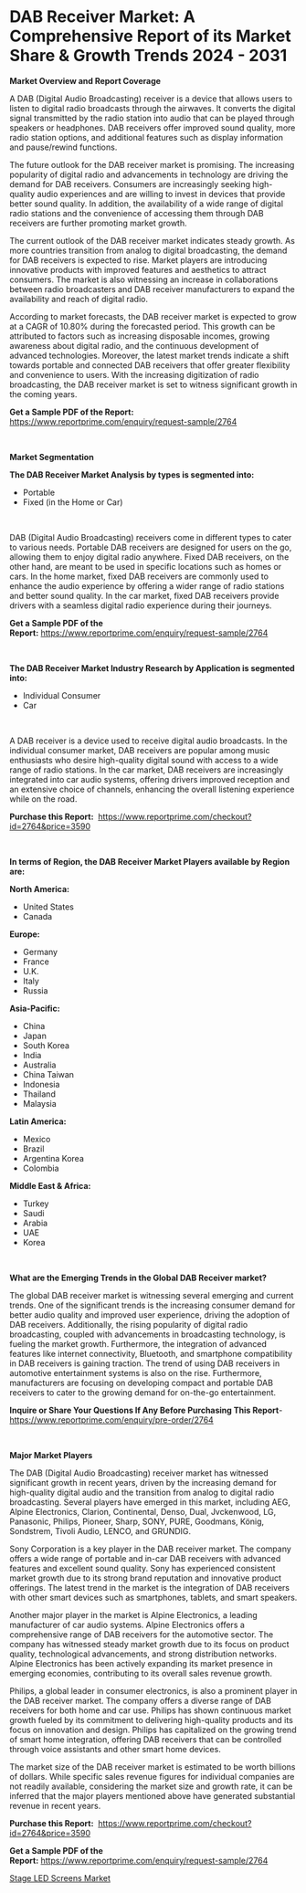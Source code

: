 <p><h1>DAB Receiver Market: A Comprehensive Report of its Market Share & Growth Trends 2024 - 2031</h1></p><p><strong>Market Overview and Report Coverage</strong></p>
<p><p>A DAB (Digital Audio Broadcasting) receiver is a device that allows users to listen to digital radio broadcasts through the airwaves. It converts the digital signal transmitted by the radio station into audio that can be played through speakers or headphones. DAB receivers offer improved sound quality, more radio station options, and additional features such as display information and pause/rewind functions.</p><p>The future outlook for the DAB receiver market is promising. The increasing popularity of digital radio and advancements in technology are driving the demand for DAB receivers. Consumers are increasingly seeking high-quality audio experiences and are willing to invest in devices that provide better sound quality. In addition, the availability of a wide range of digital radio stations and the convenience of accessing them through DAB receivers are further promoting market growth.</p><p>The current outlook of the DAB receiver market indicates steady growth. As more countries transition from analog to digital broadcasting, the demand for DAB receivers is expected to rise. Market players are introducing innovative products with improved features and aesthetics to attract consumers. The market is also witnessing an increase in collaborations between radio broadcasters and DAB receiver manufacturers to expand the availability and reach of digital radio.</p><p>According to market forecasts, the DAB receiver market is expected to grow at a CAGR of 10.80% during the forecasted period. This growth can be attributed to factors such as increasing disposable incomes, growing awareness about digital radio, and the continuous development of advanced technologies. Moreover, the latest market trends indicate a shift towards portable and connected DAB receivers that offer greater flexibility and convenience to users. With the increasing digitization of radio broadcasting, the DAB receiver market is set to witness significant growth in the coming years.</p></p>
<p><strong>Get a Sample PDF of the Report:</strong> <a href="https://www.reportprime.com/enquiry/request-sample/2764">https://www.reportprime.com/enquiry/request-sample/2764</a></p>
<p>&nbsp;</p>
<p><strong>Market Segmentation</strong></p>
<p><strong>The DAB Receiver Market Analysis by types is segmented into:</strong></p>
<p><ul><li>Portable</li><li>Fixed (in the Home or Car)</li></ul></p>
<p>&nbsp;</p>
<p><p>DAB (Digital Audio Broadcasting) receivers come in different types to cater to various needs. Portable DAB receivers are designed for users on the go, allowing them to enjoy digital radio anywhere. Fixed DAB receivers, on the other hand, are meant to be used in specific locations such as homes or cars. In the home market, fixed DAB receivers are commonly used to enhance the audio experience by offering a wider range of radio stations and better sound quality. In the car market, fixed DAB receivers provide drivers with a seamless digital radio experience during their journeys.</p></p>
<p><strong>Get a Sample PDF of the Report:</strong>&nbsp;<a href="https://www.reportprime.com/enquiry/request-sample/2764">https://www.reportprime.com/enquiry/request-sample/2764</a></p>
<p>&nbsp;</p>
<p><strong>The DAB Receiver Market Industry Research by Application is segmented into:</strong></p>
<p><ul><li>Individual Consumer</li><li>Car</li></ul></p>
<p>&nbsp;</p>
<p><p>A DAB receiver is a device used to receive digital audio broadcasts. In the individual consumer market, DAB receivers are popular among music enthusiasts who desire high-quality digital sound with access to a wide range of radio stations. In the car market, DAB receivers are increasingly integrated into car audio systems, offering drivers improved reception and an extensive choice of channels, enhancing the overall listening experience while on the road.</p></p>
<p><strong>Purchase this Report:</strong>&nbsp; <a href="https://www.reportprime.com/checkout?id=2764&price=3590">https://www.reportprime.com/checkout?id=2764&price=3590</a></p>
<p>&nbsp;</p>
<p><strong>In terms of Region, the DAB Receiver Market Players available by Region are:</strong></p>
<p>
    <p> <strong> North America: </strong>
        <ul>
            <li>United States</li>
            <li>Canada</li>
        </ul>
        </p> 
    <p> <strong> Europe: </strong>
        <ul>
            <li>Germany</li>
            <li>France</li>
            <li>U.K.</li>
            <li>Italy</li>
            <li>Russia</li>
        </ul>
        </p> 
    <p> <strong> Asia-Pacific: </strong>
        <ul>
            <li>China</li>
            <li>Japan</li>
            <li>South Korea</li>
            <li>India</li>
            <li>Australia</li>
            <li>China Taiwan</li>
            <li>Indonesia</li>
            <li>Thailand</li>
            <li>Malaysia</li>
        </ul>
        </p> 
    <p> <strong> Latin America: </strong>
        <ul>
            <li>Mexico</li>
            <li>Brazil</li>
            <li>Argentina Korea</li>
            <li>Colombia</li>
        </ul>
        </p> 
    <p> <strong> Middle East & Africa: </strong>
        <ul>
            <li>Turkey</li>
            <li>Saudi</li>
            <li>Arabia</li>
            <li>UAE</li>
            <li>Korea</li>
        </ul>
    </p>
    </p>
<p>&nbsp;</p>
<p><strong>What are the Emerging Trends in the Global DAB Receiver market?</strong></p>
<p><p>The global DAB receiver market is witnessing several emerging and current trends. One of the significant trends is the increasing consumer demand for better audio quality and improved user experience, driving the adoption of DAB receivers. Additionally, the rising popularity of digital radio broadcasting, coupled with advancements in broadcasting technology, is fueling the market growth. Furthermore, the integration of advanced features like internet connectivity, Bluetooth, and smartphone compatibility in DAB receivers is gaining traction. The trend of using DAB receivers in automotive entertainment systems is also on the rise. Furthermore, manufacturers are focusing on developing compact and portable DAB receivers to cater to the growing demand for on-the-go entertainment.</p></p>
<p><strong>Inquire or Share Your Questions If Any Before Purchasing This Report</strong>- <a href="https://www.reportprime.com/enquiry/pre-order/2764">https://www.reportprime.com/enquiry/pre-order/2764</a></p>
<p>&nbsp;</p>
<p><strong>Major Market Players</strong></p>
<p><p>The DAB (Digital Audio Broadcasting) receiver market has witnessed significant growth in recent years, driven by the increasing demand for high-quality digital audio and the transition from analog to digital radio broadcasting. Several players have emerged in this market, including AEG, Alpine Electronics, Clarion, Continental, Denso, Dual, Jvckenwood, LG, Panasonic, Philips, Pioneer, Sharp, SONY, PURE, Goodmans, König, Sondstrem, Tivoli Audio, LENCO, and GRUNDIG. </p><p>Sony Corporation is a key player in the DAB receiver market. The company offers a wide range of portable and in-car DAB receivers with advanced features and excellent sound quality. Sony has experienced consistent market growth due to its strong brand reputation and innovative product offerings. The latest trend in the market is the integration of DAB receivers with other smart devices such as smartphones, tablets, and smart speakers.</p><p>Another major player in the market is Alpine Electronics, a leading manufacturer of car audio systems. Alpine Electronics offers a comprehensive range of DAB receivers for the automotive sector. The company has witnessed steady market growth due to its focus on product quality, technological advancements, and strong distribution networks. Alpine Electronics has been actively expanding its market presence in emerging economies, contributing to its overall sales revenue growth.</p><p>Philips, a global leader in consumer electronics, is also a prominent player in the DAB receiver market. The company offers a diverse range of DAB receivers for both home and car use. Philips has shown continuous market growth fueled by its commitment to delivering high-quality products and its focus on innovation and design. Philips has capitalized on the growing trend of smart home integration, offering DAB receivers that can be controlled through voice assistants and other smart home devices.</p><p>The market size of the DAB receiver market is estimated to be worth billions of dollars. While specific sales revenue figures for individual companies are not readily available, considering the market size and growth rate, it can be inferred that the major players mentioned above have generated substantial revenue in recent years.</p></p>
<p><strong>Purchase this Report:</strong>&nbsp;&nbsp;<a href="https://www.reportprime.com/checkout?id=2764&price=3590">https://www.reportprime.com/checkout?id=2764&price=3590</a></p>
<p></p>
<p><strong>Get a Sample PDF of the Report:</strong>&nbsp;<a href="https://www.reportprime.com/enquiry/request-sample/2764">https://www.reportprime.com/enquiry/request-sample/2764</a></p>
<p><p><a href="https://github.com/bobicer/Market-Research-Report-List-1/blob/main/stage-led-screens-market.md">Stage LED Screens Market</a></p></p>